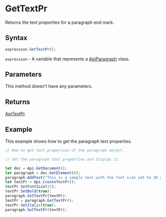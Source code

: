 # GetTextPr

Returns the text properties for a paragraph end mark.

## Syntax

```javascript
expression.GetTextPr();
```

`expression` - A variable that represents a [ApiParagraph](../ApiParagraph.md) class.

## Parameters

This method doesn't have any parameters.

## Returns

[ApiTextPr](../../ApiTextPr/ApiTextPr.md)

## Example

This example shows how to get the paragraph text properties.

```javascript editor-docx
// How to get text properties of the paragraph object.

// Get the paragraph text properties and display it.

let doc = Api.GetDocument();
let paragraph = doc.GetElement(0);
paragraph.AddText("This is a sample text with the font size set to 30 and the font weight set to bold.");
let textPr = Api.CreateTextPr();
textPr.SetFontSize(32);
textPr.SetBold(true);
paragraph.SetTextPr(textPr);
textPr = paragraph.GetTextPr();
textPr.SetItalic(true);
paragraph.SetTextPr(textPr);
```
